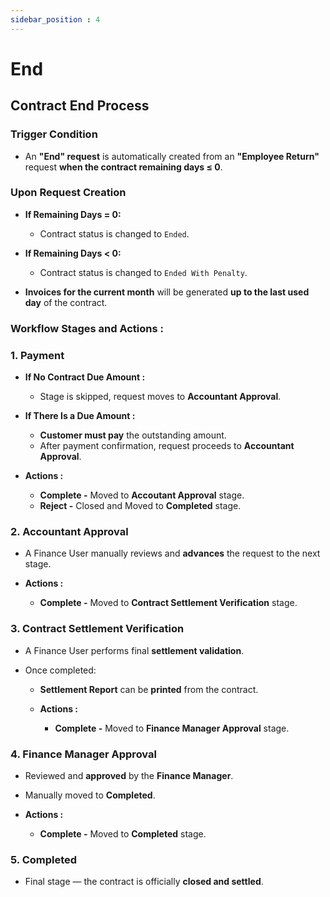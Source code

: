 ```yaml
---
sidebar_position : 4
---
```


# End

## Contract End Process

### Trigger Condition

   - An **"End" request** is automatically created from an **"Employee Return"** request **when the contract remaining days ≤ 0**.

### Upon Request Creation

  - **If Remaining Days = 0:**

    - Contract status is changed to `Ended`.

  - **If Remaining Days < 0:**

    - Contract status is changed to `Ended With Penalty`.

  - **Invoices for the current month** will be generated **up to the last used day** of the contract.

### Workflow Stages and Actions :

### 1. Payment

  - **If No Contract Due Amount :**
    - Stage is skipped, request moves to **Accountant Approval**.

  - **If There Is a Due Amount :**

    - **Customer must pay** the outstanding amount.
    - After payment confirmation, request proceeds to **Accountant Approval**.

  - **Actions :**
    - **Complete -** Moved to **Accoutant Approval** stage.
    - **Reject -** Closed and Moved to **Completed** stage.

### 2. Accountant Approval

  - A Finance User manually reviews and **advances** the request to the next stage.

  - **Actions :**
    - **Complete -** Moved to **Contract Settlement Verification** stage.

### 3. Contract Settlement Verification

  - A Finance User performs final **settlement validation**.

  - Once completed:

    - **Settlement Report** can be **printed** from the contract.

    - **Actions :**
      - **Complete -** Moved to **Finance Manager Approval** stage.

### 4. Finance Manager Approval

  - Reviewed and **approved** by the **Finance Manager**.
  - Manually moved to **Completed**.

  - **Actions :**
    - **Complete -** Moved to **Completed** stage.

### 5. Completed

  - Final stage — the contract is officially **closed and settled**.